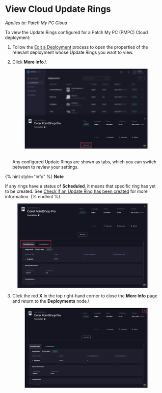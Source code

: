 # View Cloud Update Rings

_Applies to: Patch My PC Cloud_

To view the Update Rings configured for a Patch My PC (PMPC) Cloud deployment:

1. Follow the [Edit a Deployment](../manage-cloud-deployments/edit-a-cloud-deployment.md) process to open the properties of the relevant deployment whose Update Rings you want to view.
2.  Click **More Info**.\


    <figure><img src="/_images/gitbook/image%20%28455%29.png" alt="Clicking “More Info”"><figcaption></figcaption></figure>

    \
    Any configured Update Rings are shown as tabs, which you can switch between to review your settings.

{% hint style="info" %}
**Note**

If any rings have a status of **Scheduled**, it means that specific ring has yet to be created. See [Check if an Update Ring has been created](check-if-an-update-ring-has-been-created-in-cloud.md) for more information.
{% endhint %}

<figure><img src="/_images/gitbook/image%20%28456%29.png" alt="Configured Update Rings showing as tabs "><figcaption></figcaption></figure>

3.  Click the red **X** in the top right-hand corner to close the **More Info** page and return to the **Deployments** node.\


    <figure><img src="/_images/gitbook/image%20%28457%29.png" alt="	Clicking the red X  in the top right-hand corner to close the “More Info” page and return to the “Deployments” node"><figcaption></figcaption></figure>
